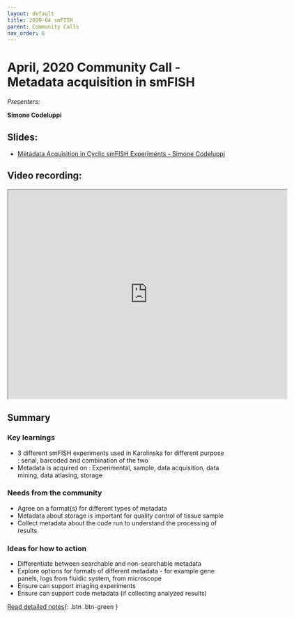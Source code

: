 ```yaml
---
layout: default
title: 2020-04 smFISH
parent: Community Calls
nav_order: 6
---
```

<script src="https://kit.fontawesome.com/fc66878563.js" crossorigin="anonymous"></script>
# April, 2020 Community Call - Metadata acquisition in smFISH

*Presenters:* 

**Simone Codeluppi**

## <i class="fas fa-chalkboard-teacher"></i> Slides:
- [Metadata Acquisition in Cyclic smFISH Experiments - Simone Codeluppi](https://docs.google.com/presentation/d/1dRH9PXzf65gvMTE-IkMUswUhiIyDRIdOCDKwV0P165w/edit#slide=id.p)

## <i class="fas fa-video"></i> Video recording:
<iframe src="https://drive.google.com/file/d/19X4v9onfNOSw2lFinP5BJNOT32QcxK_O/preview" width="640" height="480"></iframe>

## Summary

### <i class="fas fa-search"></i> Key learnings

- 3 different smFISH experiments used in Karolinska for different purpose : serial, barcoded and combination of the two
- Metadata is acquired on : Experimental, sample, data acquisition, data mining, data atlasing, storage


### <i class="far fa-comment-dots"></i> Needs from the community
- Agree on a format(s) for different types of metadata
- Metadata about storage is important for quality control of tissue sample
- Collect metadata about the code run to understand the processing of results

  
### <i class="far fa-lightbulb"></i> Ideas for how to action
- Differentiate between searchable and non-searchable metadata
- Explore options for formats of different metadata - for example gene panels, logs from fluidic system, from microscope
- Ensure can support imaging experiments
- Ensure can support code metadata (if collecting analyzed results)


[<i class="fab fa-readme"></i> Read detailed notes](https://docs.google.com/document/d/16XBOhg08qJnqS1CC-4c5qLyAGQkRiA8M84Oi60BEir0/edit#heading=h.7zcilqd86q4r){: .btn .btn-green }

